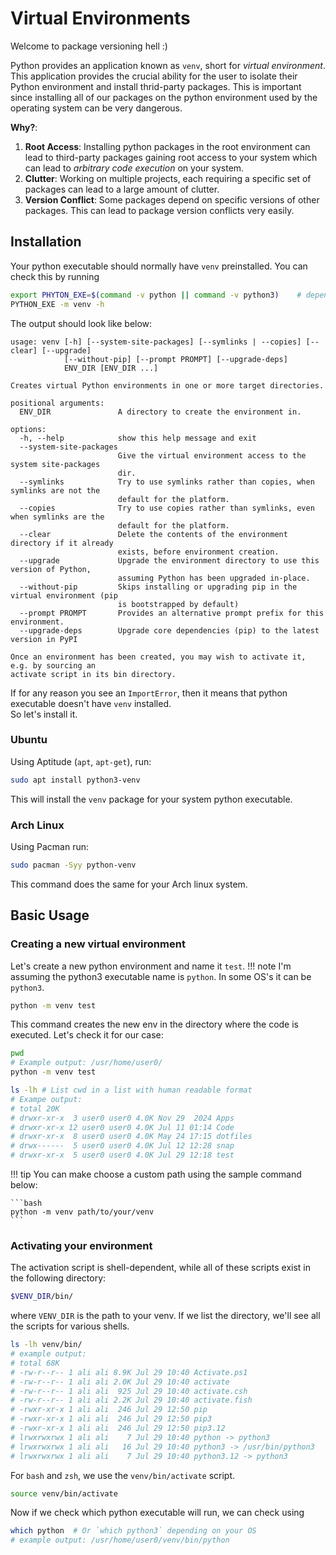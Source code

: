 # Virtual Environments

Welcome to package versioning hell :)

Python provides an application known as `venv`, short for _virtual environment_. This
application provides the crucial ability for the user to isolate their Python environment and
install thrid-party packages. This is important since installing all of our packages
on the python environment used by the operating system can be very dangerous.

**Why?**:

1. **Root Access**: Installing python packages in the root environment can lead to third-party packages
   gaining root access to your system which can lead to _arbitrary code execution_ on your system.
2. **Clutter**: Working on multiple projects, each requiring a specific set of packages can lead to a large amount of clutter.
3. **Version Conflict**: Some packages depend on specific versions of other packages. This can lead to package version conflicts
   very easily.

## Installation

Your python executable should normally have `venv` preinstalled.
You can check this by running

```bash
export PHYTON_EXE=$(command -v python || command -v python3)    # depending on you OS the exec name can be either `python` or `python3`
PYTHON_EXE -m venv -h
```

The output should look like below:

```
usage: venv [-h] [--system-site-packages] [--symlinks | --copies] [--clear] [--upgrade]
            [--without-pip] [--prompt PROMPT] [--upgrade-deps]
            ENV_DIR [ENV_DIR ...]

Creates virtual Python environments in one or more target directories.

positional arguments:
  ENV_DIR               A directory to create the environment in.

options:
  -h, --help            show this help message and exit
  --system-site-packages
                        Give the virtual environment access to the system site-packages
                        dir.
  --symlinks            Try to use symlinks rather than copies, when symlinks are not the
                        default for the platform.
  --copies              Try to use copies rather than symlinks, even when symlinks are the
                        default for the platform.
  --clear               Delete the contents of the environment directory if it already
                        exists, before environment creation.
  --upgrade             Upgrade the environment directory to use this version of Python,
                        assuming Python has been upgraded in-place.
  --without-pip         Skips installing or upgrading pip in the virtual environment (pip
                        is bootstrapped by default)
  --prompt PROMPT       Provides an alternative prompt prefix for this environment.
  --upgrade-deps        Upgrade core dependencies (pip) to the latest version in PyPI

Once an environment has been created, you may wish to activate it, e.g. by sourcing an
activate script in its bin directory.
```

If for any reason you see an `ImportError`, then it means that python executable doesn't have `venv` installed.\
So let's install it.

### Ubuntu

Using Aptitude (`apt`, `apt-get`), run:

```bash
sudo apt install python3-venv
```

This will install the `venv` package for your system python executable.

### Arch Linux

Using Pacman run:

```bash
sudo pacman -Syy python-venv
```

This command does the same for your Arch linux system.

## Basic Usage

### Creating a new virtual environment

Let's create a new python environment and name it `test`.
!!! note
    I'm assuming the python3 executable name is `python`. 
    In some OS's it can be `python3`.

```bash
python -m venv test
```

This command creates the new env in the directory where the code is executed.
Let's check it for our case:

```bash
pwd
# Example output: /usr/home/user0/
python -m venv test

ls -lh # List cwd in a list with human readable format
# Exampe output:
# total 20K
# drwxr-xr-x  3 user0 user0 4.0K Nov 29  2024 Apps
# drwxr-xr-x 12 user0 user0 4.0K Jul 11 01:14 Code
# drwxr-xr-x  8 user0 user0 4.0K May 24 17:15 dotfiles
# drwx------  5 user0 user0 4.0K Jul 12 12:28 snap
# drwxr-xr-x  5 user0 user0 4.0K Jul 29 12:18 test
```

!!! tip
    You can make choose a custom path using the sample command below:

    ```bash
    python -m venv path/to/your/venv
    ```

### Activating your environment

The activation script is shell-dependent, while all of these scripts exist in the following 
directory:
```bash
$VENV_DIR/bin/
```
where `VENV_DIR` is the path to your venv. If we list the directory, we'll see
all the scripts for various shells.
```bash
ls -lh venv/bin/
# example output:
# total 68K
# -rw-r--r-- 1 ali ali 8.9K Jul 29 10:40 Activate.ps1
# -rw-r--r-- 1 ali ali 2.0K Jul 29 10:40 activate
# -rw-r--r-- 1 ali ali  925 Jul 29 10:40 activate.csh
# -rw-r--r-- 1 ali ali 2.2K Jul 29 10:40 activate.fish
# -rwxr-xr-x 1 ali ali  246 Jul 29 12:50 pip
# -rwxr-xr-x 1 ali ali  246 Jul 29 12:50 pip3
# -rwxr-xr-x 1 ali ali  246 Jul 29 12:50 pip3.12
# lrwxrwxrwx 1 ali ali    7 Jul 29 10:40 python -> python3
# lrwxrwxrwx 1 ali ali   16 Jul 29 10:40 python3 -> /usr/bin/python3
# lrwxrwxrwx 1 ali ali    7 Jul 29 10:40 python3.12 -> python3
```
For `bash` and `zsh`, we use the `venv/bin/activate` script.
```bash
source venv/bin/activate
```
Now if we check which python executable will run, we can check using
```bash
which python  # Or `which python3` depending on your OS
# example output: /usr/home/user0/venv/bin/python
```

